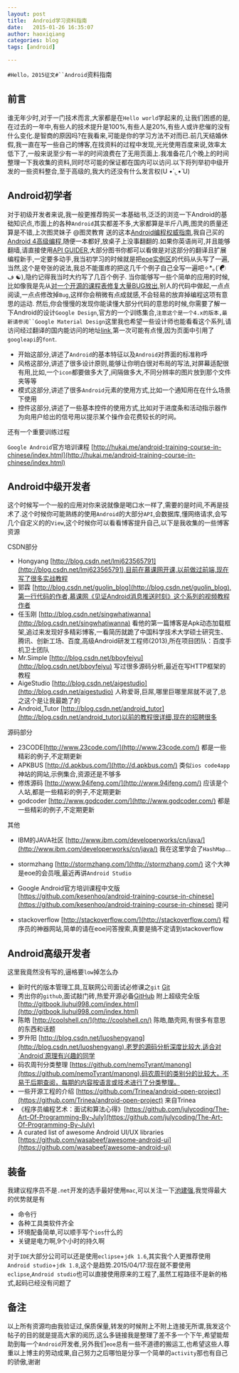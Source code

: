 ```yaml
---
layout: post
title:  Android学习资料指南
date:   2015-01-26 16:35:07
author: haoxiqiang
categories: blog
tags: [android]

---
```

`#Hello，2015征文#``Android`资料指南

## 前言
谁无年少时,对于一门技术而言,大家都是在`Hello world`学起来的,让我们困惑的是,在过去的一年中,有些人的技术提升是100%,有些人是20%,有些人或许悲催的没有什么变化.是智商的原因吗?在我看来,可能是你的学习方法不对而已.前几天结婚休假,我一直在写一些自己的博客,在找资料的过程中发现,光光使用百度来说,效率太低下了,一般来说至少有一半的时间浪费在了无用页面上.我准备花几个晚上的时间整理一下我收集的资料,同时尽可能的保证都在国内可以访问.以下将列举初中级开发的一些资料整合,至于高级的,我大约还没有什么发言权(U •́ .̫ •̀ U)
<!-- more -->

## Android初学者
对于初级开发者来说,我一般更推荐购买一本基础书,泛泛的浏览一下Android的基础知识点,市面上的各种`Android`其实都差不多,大家都算是半斤八两,图灵的质量还算是不错,上次图灵妹子 @图灵教育 送的这本[Android编程权威指南](http://item.jd.com/11431307.html),我自己买的[Android 4高级编程](http://item.jd.com/11223114.html),随便一本都好,放桌子上没事翻翻的.如果你英语尚可,并且能够翻墙,请直接使用[API GUIDER](http://developer.android.com/guide/index.html),大部分图书你都可以看做是对这部分的翻译且扩展
编程新手,一定要多动手,我当初学习的时候就是把[eoe实例区](http://www.eoeandroid.com/forum-27-1.html)的代码从头写了一遍,当然,这个是夸张的说法,我总不能蛋疼的把这几千个例子自己全写一遍吧✧*｡(´☯ ف ☯),隐约记得我当时大约写了几百个例子.
当你能够写一些个简单的应用的时候,比如像我是先从[对一个开源的课程表修复大量BUG放出](http://www.eoeandroid.com/thread-312326-1-1.html),别人的代码中做起,一点点阅读,一点点修改掉`Bug`,这样你会稍微有点成就感,不会轻易的放弃掉编程这项有意思的运动.
然后,你会慢慢的发现你能读懂大部分代码的意思的时候,你需要了解一下Android的设计`Google Design`,官方的一个训练集合,`注意这个是一个4.x的版本,最新请参阅``Google Material Design`这里我也希望一些设计师也能看看这个系列,请访问经过翻译的国内能访问的地址[link](http://adchs.github.io/index.html),第一次可能有点慢,因为页面中引用了`googleapi`的`font`.

   * 开始这部分,讲述了`Android`的基本特征以及`Android`对界面的标准称呼
   * 风格这部分,讲述了很多设计原则,能够让你明白很对布局的写法,对屏幕适配很有用,比如,一个`icon`都要做多大了,间隔做多大,不同分辨率的图片放到那个文件夹等等
   * 模式这部分,讲述了很多`Android`元素的使用方式,比如一个通知用在在什么场景下使用
   * 控件这部分,讲述了一些基本控件的使用方式,比如对于进度条和活动指示器作为向用户给出的信号用以提示某个操作会花费较长的时间。
   
还有一个重要训练过程

`Google Android`官方培训课程 [http://hukai.me/android-training-course-in-chinese/index.html](http://hukai.me/android-training-course-in-chinese/index.html)
   
## Android中级开发者
这个时候写一个一般的应用对你来说就像是喝口水一样了,需要的是时间,不再是技术了.这个时候你可能熟练的使用`Android`的大部分`API`,会数据库,懂网络请求,会写几个自定义的的`View`,这个时候你可以看看博客提升自己,以下是我收集的一些博客资源
	
 CSDN部分
  
  * Hongyang [http://blog.csdn.net/lmj623565791](http://blog.csdn.net/lmj623565791),目前在慕课网开课,以前做过前端,现在写了很多实战教程
  * 郭霖 [http://blog.csdn.net/guolin_blog](http://blog.csdn.net/guolin_blog),第一行代码的作者,慕课网《见证Android消息推送时刻》这个系列的视频教程作者
  * 任玉刚 [http://blog.csdn.net/singwhatiwanna](http://blog.csdn.net/singwhatiwanna) 看他的第一篇博客是Apk动态加载框架,追过来发现好多精彩博客,一看简历就跪了中国科学技术大学硕士研究生、腾讯、创新工场、百度,高级Android研发工程师(2013),所在项目团队：百度手机卫士团队
  * Mr.Simple [http://blog.csdn.net/bboyfeiyu](http://blog.csdn.net/bboyfeiyu) 写过很多源码分析,最近在写HTTP框架的教程
  * AigeStudio [http://blog.csdn.net/aigestudio](http://blog.csdn.net/aigestudio) 人称爱哥,巨屌,哪里巨哪里屌就不说了,总之这个是让我最跪了的
  * Android_Tutor [http://blog.csdn.net/android_tutor](http://blog.csdn.net/android_tutor)以前的教程很详细,现在的招聘很多
	
源码部分

  * 23CODE[http://www.23code.com/](http://www.23code.com/) 都是一些精彩的例子,不定期更新
  * APKBUS [http://d.apkbus.com/](http://d.apkbus.com/) 类似`ios code4app`神站的网站,示例集合,资源还是不够多
  * 修炼源码 [http://www.94ifeng.com/](http://www.94ifeng.com/) 应该是个人站,都是一些精彩的例子,不定期更新
  * godcoder [http://www.godcoder.com/](http://www.godcoder.com/) 都是一些精彩的例子,不定期更新
  
其他
	
  * IBM的JAVA社区 [http://www.ibm.com/developerworks/cn/java/](http://www.ibm.com/developerworks/cn/java/) 我在这里学会了`HashMap`...
  * stormzhang [http://stormzhang.com/](http://stormzhang.com/) 这个大神是eoe的会员哦,最近再讲`Android Studio`
  * Google Android官方培训课程中文版 [https://github.com/kesenhoo/android-training-course-in-chinese](https://github.com/kesenhoo/android-training-course-in-chinese) 
提问

  * stackoverflow [http://stackoverflow.com/](http://stackoverflow.com/) 程序员的神器网站,简单的请在eoe问答搜索,真要是搞不定请到stackoverflow
   
## Android高级开发者

这里我竟然没有写的,逼格要`low`掉怎么办
  
  * 新时代的版本管理工具,互联网公司面试必修课之`git` [Git](https://github.com/flyhigher139/Git-Cheat-Sheet/blob/master/Git%20Cheat%20Sheet-Zh.md)
  * 秀出你的`github`,面试敲门砖,热爱开源必备[GitHub](https://github.com/tiimgreen/github-cheat-sheet/blob/master/README.zh-cn.md)
  	附上超级完全版[http://gitbook.liuhui998.com/index.html](http://gitbook.liuhui998.com/index.html)
  * 陈皓 [http://coolshell.cn/](http://coolshell.cn/) 陈皓,酷壳网,有很多有意思的东西和话题
  * 罗升阳 [http://blog.csdn.net/luoshengyang](http://blog.csdn.net/luoshengyang),老罗的源码分析深度比较大,适合对`Android`原理有兴趣的同学
  * 码农周刊分类整理 [https://github.com/nemoTyrant/manong](https://github.com/nemoTyrant/manong),码农周刊的类别分的比较大，不易于后期查阅，每期的内容按语言或技术进行了分类整理。
  * 一些开源工程的介绍 [https://github.com/Trinea/android-open-project](https://github.com/Trinea/android-open-project) 来自Trinea
  * 《程序员编程艺术：面试和算法心得》[https://github.com/julycoding/The-Art-Of-Programming-By-July](https://github.com/julycoding/The-Art-Of-Programming-By-July)
  * A curated list of awesome Android UI/UX libraries [https://github.com/wasabeef/awesome-android-ui](https://github.com/wasabeef/awesome-android-ui)

## 装备
我建议程序员不是`.net`开发的选手最好使用`mac`,可以关注一下[池建强](http://macshuo.com/),我觉得最大的优势就是有

* 命令行
* 各种工具类软件齐全
* 环境配备简单,可以顺手写个`ios`什么的
* 关键是电力啊,9个小时的持久啊

对于`IDE`大部分公司可以还是使用`eclipse`+`jdk 1.6`,其实我个人更推荐使用`Android studio`+`jdk 1.8`,这个是趋势.2015/04/17:现在就不要使用`eclipse`,`Android studio`也可以直接使用原来的工程了,虽然工程路径不是新的格式,起码已经没有问题了

## 备注

以上所有资源均由我验证过,保质保量,转发的时候附上不附上连接无所谓,我发这个帖子的目的就是提高大家的阅历,这么多链接我是整理了差不多一个下午,希望能帮助到每一个`Android`开发者,另外我们`eoe`总有一些不道德的搬运工,也希望这些人尊重以上博主的劳动成果,自己努力之后哪怕是分享一个简单的`activity`那也有自己的骄傲,谢谢